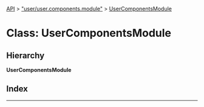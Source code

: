 [API](../README.md) > ["user/user.components.module"](../modules/_user_user_components_module_.md) > [UserComponentsModule](../classes/_user_user_components_module_.usercomponentsmodule.md)

# Class: UserComponentsModule

## Hierarchy

**UserComponentsModule**

## Index

---

